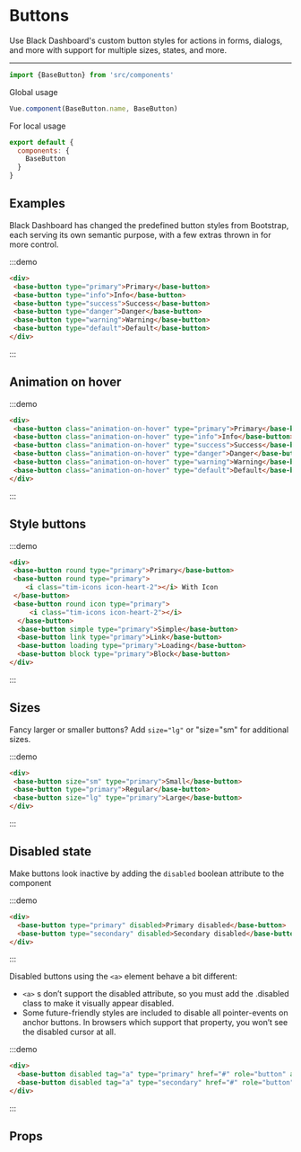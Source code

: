 # Buttons

Use Black Dashboard's custom button styles for actions in forms, dialogs, and more with support for multiple sizes, states, and more.

<hr>

```js
import {BaseButton} from 'src/components'
```

Global usage

```js
Vue.component(BaseButton.name, BaseButton)
```

For local usage

```js
export default {
  components: {
    BaseButton
  }
}
```

## Examples

Black Dashboard has changed the predefined button styles from Bootstrap, each serving its own semantic purpose, with a few extras thrown in for more control.


:::demo
```html
<div>
 <base-button type="primary">Primary</base-button>
 <base-button type="info">Info</base-button>
 <base-button type="success">Success</base-button>
 <base-button type="danger">Danger</base-button>
 <base-button type="warning">Warning</base-button>
 <base-button type="default">Default</base-button>
</div>
```
:::


## Animation on hover

:::demo
```html
<div>
 <base-button class="animation-on-hover" type="primary">Primary</base-button>
 <base-button class="animation-on-hover" type="info">Info</base-button>
 <base-button class="animation-on-hover" type="success">Success</base-button>
 <base-button class="animation-on-hover" type="danger">Danger</base-button>
 <base-button class="animation-on-hover" type="warning">Warning</base-button>
 <base-button class="animation-on-hover" type="default">Default</base-button>
</div>
```
:::

## Style buttons
:::demo
```html
<div>
 <base-button round type="primary">Primary</base-button>
 <base-button round type="primary">
    <i class="tim-icons icon-heart-2"></i> With Icon
 </base-button>
 <base-button round icon type="primary">
     <i class="tim-icons icon-heart-2"></i>
  </base-button>
  <base-button simple type="primary">Simple</base-button>
  <base-button link type="primary">Link</base-button>
  <base-button loading type="primary">Loading</base-button>
  <base-button block type="primary">Block</base-button>
</div>
```
:::


## Sizes

Fancy larger or smaller buttons? Add `size="lg"` or "size="sm" for additional sizes.

:::demo
```html
<div>
 <base-button size="sm" type="primary">Small</base-button>
 <base-button type="primary">Regular</base-button>
 <base-button size="lg" type="primary">Large</base-button>
</div>
```
:::


## Disabled state

Make buttons look inactive by adding the `disabled` boolean attribute to the component

:::demo
```html
<div>
  <base-button type="primary" disabled>Primary disabled</base-button>
  <base-button type="secondary" disabled>Secondary disabled</base-button>
</div>
```
:::

Disabled buttons using the `<a>` element behave a bit different:

- `<a>` s don’t support the disabled attribute, so you must add the .disabled class to make it visually appear disabled.
- Some future-friendly styles are included to disable all pointer-events on anchor buttons. In browsers which support that property,
you won’t see the disabled cursor at all.

:::demo
```html
<div>
  <base-button disabled tag="a" type="primary" href="#" role="button" aria-pressed="true">Primary link</base-button>
  <base-button disabled tag="a" type="secondary" href="#" role="button" aria-pressed="true">Link</base-button>
</div>
```
:::

## Props

<props-table component-name="base-button"></props-table>
